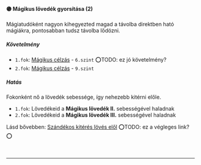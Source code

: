 #### 🟣 Mágikus lövedék gyorsítása (2)

Mágiatudóként nagyon kihegyezted magad a távolba direktben ható mágiákra, pontosabban tudsz távolba lődözni.
##### Követelmény

- `1.fok`: [Mágikus célzás](../kepzettsegek/harcmodor.md) - `6.szint` ⭕TODO: ez jó követelmény?
- `2.fok`: [Mágikus célzás](../kepzettsegek/harcmodor.md) - `9.szint` 
##### Hatás

Fokonként nő a lövedék sebessége, így nehezebb kitérni előle.

- `1.fok`: Lövedékeid a **Mágikus lövedék II.** sebességével haladnak
- `2.fok`: Lövedékeid a **Mágikus lövedék III.** sebességével haladnak

Lásd bővebben: [Szándékos kitérés lövés elől](../070_tavolsagi_harc.md#sz%C3%A1nd%C3%A9kos-kit%C3%A9r%C3%A9s-l%C3%B6v%C3%A9s-el%C5%91l) ⭕TODO: ez a végleges link?⭕

<br />

---
